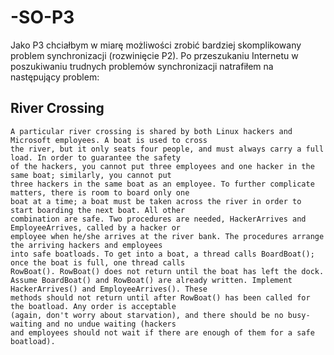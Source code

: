 # -SO-P3

Jako P3 chciałbym w miarę możliwości zrobić bardziej skomplikowany problem synchronizacji (rozwinięcie P2).
Po przeszukaniu Internetu w poszukiwaniu trudnych problemów synchronizacji natrafiłem na następujący problem:

## River Crossing

```
A particular river crossing is shared by both Linux hackers and Microsoft employees. A boat is used to cross
the river, but it only seats four people, and must always carry a full load. In order to guarantee the safety
of the hackers, you cannot put three employees and one hacker in the same boat; similarly, you cannot put 
three hackers in the same boat as an employee. To further complicate matters, there is room to board only one
boat at a time; a boat must be taken across the river in order to start boarding the next boat. All other
combination are safe. Two procedures are needed, HackerArrives and EmployeeArrives, called by a hacker or 
employee when he/she arrives at the river bank. The procedures arrange the arriving hackers and employees 
into safe boatloads. To get into a boat, a thread calls BoardBoat(); once the boat is full, one thread calls 
RowBoat(). RowBoat() does not return until the boat has left the dock.
Assume BoardBoat() and RowBoat() are already written. Implement HackerArrives() and EmployeeArrives(). These
methods should not return until after RowBoat() has been called for the boatload. Any order is acceptable 
(again, don't worry about starvation), and there should be no busy-waiting and no undue waiting (hackers 
and employees should not wait if there are enough of them for a safe boatload).
```

